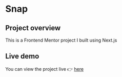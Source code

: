 # Snap

## Project overview
This is a Frontend Mentor project I built using Next.js

## Live demo
You can view the project live 👉 [here](https://snap-gilt.vercel.app/)

